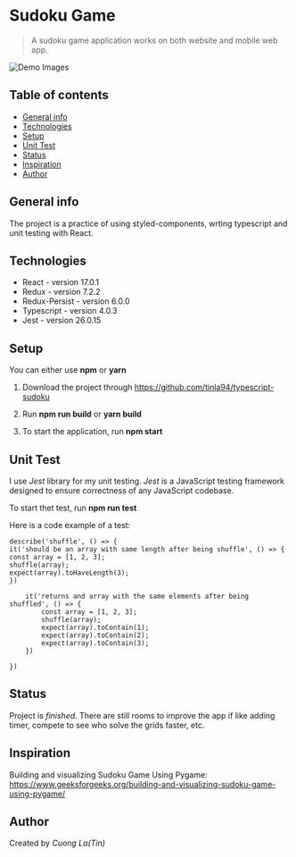 # Sudoku Game

> A sudoku game application works on both website and mobile web app.

![Demo Images](https://i.imgur.com/K2hj8H5.png)

## Table of contents

- [General info](#general-info)
- [Technologies](#technologies)
- [Setup](#setup)
- [Unit Test](#unit-test)
- [Status](#status)
- [Inspiration](#inspiration)
- [Author](#author)

## General info

The project is a practice of using styled-components, wrting typescript and unit testing with React.

## Technologies

- React - version 17.0.1
- Redux - version 7.2.2
- Redux-Persist - version 6.0.0
- Typescript - version 4.0.3
- Jest - version 26.0.15

## Setup

You can either use **npm** or **yarn**

1. Download the project through https://github.com/tinla94/typescript-sudoku

2. Run **npm run build** or **yarn build**

3. To start the application, run **npm start**

## Unit Test

I use _Jest_ library for my unit testing. _Jest_ is a JavaScript testing framework designed to ensure correctness of any JavaScript codebase.

To start thet test, run **npm run test**

Here is a code example of a test:

```
describe('shuffle', () => {
it('should be an array with same length after being shuffle', () => {
const array = [1, 2, 3];
shuffle(array);
expect(array).toHaveLength(3);
})

    it('returns and array with the same elements after being shuffled', () => {
        const array = [1, 2, 3];
        shuffle(array);
        expect(array).toContain(1);
        expect(array).toContain(2);
        expect(array).toContain(3);
    })

})
```

## Status

Project is _finished_. There are still rooms to improve the app if like adding timer, compete to see who solve the grids faster, etc.

## Inspiration

Building and visualizing Sudoku Game Using Pygame:
https://www.geeksforgeeks.org/building-and-visualizing-sudoku-game-using-pygame/

## Author

Created by _Cuong La(Tin)_
